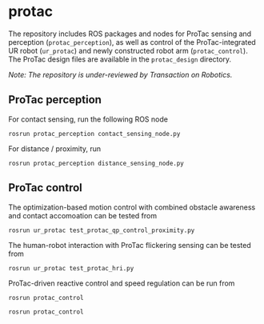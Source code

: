 # protac
The repository includes ROS packages and nodes for ProTac sensing and perception (```protac_perception```), as well as control of the ProTac-integrated UR robot (```ur_protac```) and newly constructed robot arm (```protac_control```). The ProTac design files are available in the ```protac_design``` directory.

*Note: The repository is under-reviewed by Transaction on Robotics.*

## ProTac perception
For contact sensing, run the following ROS node
```
rosrun protac_perception contact_sensing_node.py
```
For distance / proximity, run
```
rosrun protac_perception distance_sensing_node.py
```

## ProTac control
The optimization-based motion control with combined obstacle awareness and contact accomoation can be tested from
```
rosrun ur_protac test_protac_qp_control_proximity.py
```

The  human-robot interaction with ProTac flickering sensing can be tested from
```
rosrun ur_protac test_protac_hri.py
```

ProTac-driven reactive control and speed regulation can be run from
```
rosrun protac_control
```
```
rosrun protac_control
```
